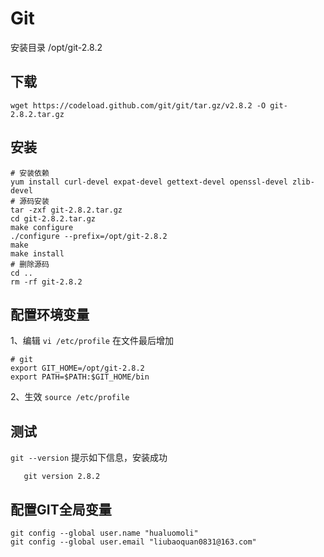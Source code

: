 # Git

安装目录 /opt/git-2.8.2

## 下载
`wget https://codeload.github.com/git/git/tar.gz/v2.8.2 -O git-2.8.2.tar.gz`

## 安装
```
# 安装依赖
yum install curl-devel expat-devel gettext-devel openssl-devel zlib-devel
# 源码安装
tar -zxf git-2.8.2.tar.gz
cd git-2.8.2.tar.gz
make configure
./configure --prefix=/opt/git-2.8.2
make
make install
# 删除源码
cd ..
rm -rf git-2.8.2
```

## 配置环境变量
1、编辑 `vi /etc/profile` 在文件最后增加 <br>
```
# git
export GIT_HOME=/opt/git-2.8.2
export PATH=$PATH:$GIT_HOME/bin
```
2、生效 `source /etc/profile`

## 测试
`git --version` 提示如下信息，安装成功

       git version 2.8.2




## 配置GIT全局变量
```
git config --global user.name "hualuomoli"
git config --global user.email "liubaoquan0831@163.com"
```

